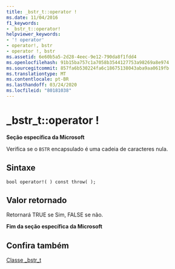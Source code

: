 ```yaml
---
title: _bstr_t::operator !
ms.date: 11/04/2016
f1_keywords:
- _bstr_t::operator!
helpviewer_keywords:
- '! operator'
- operator!, bstr
- operator !, bstr
ms.assetid: 6e60b5a5-2d28-4eec-9e12-790da8f1fdd4
ms.openlocfilehash: 91b15ba757c1a7058b3544127753a98269a8e974
ms.sourcegitcommit: 857fa6b530224fa6c18675138043aba9aa0619fb
ms.translationtype: MT
ms.contentlocale: pt-BR
ms.lasthandoff: 03/24/2020
ms.locfileid: "80181038"
---
```

# <a name="_bstr_toperator-"></a>_bstr_t::operator !

**Seção específica da Microsoft**

Verifica se o `BSTR` encapsulado é uma cadeia de caracteres nula.

## <a name="syntax"></a>Sintaxe

```
bool operator!( ) const throw( );
```

## <a name="return-value"></a>Valor retornado

Retornará TRUE se Sim, FALSE se não.

**Fim da seção específica da Microsoft**

## <a name="see-also"></a>Confira também

[Classe _bstr_t](../cpp/bstr-t-class.md)

